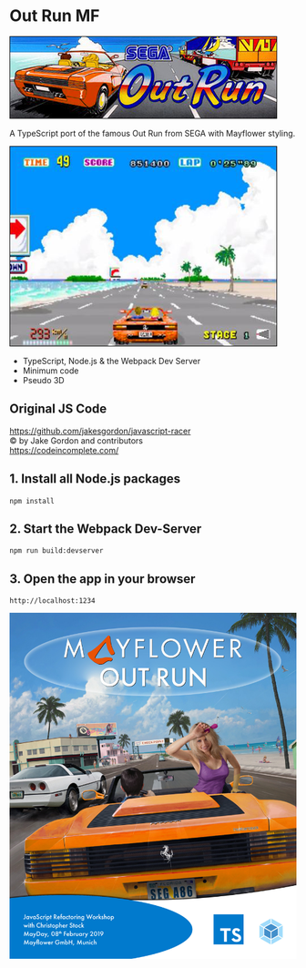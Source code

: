 # Out Run MF

![Out Run TS](https://github.com/christopherstock/OutRunMF/raw/master/dist/res/image/promo/title.png)

A TypeScript port of the famous Out Run from SEGA with Mayflower styling.

![Out Run TS](https://github.com/christopherstock/OutRunMF/raw/master/dist/res/image/promo/screen0.png)

- TypeScript, Node.js &amp; the Webpack Dev Server
- Minimum code
- Pseudo 3D

## Original JS Code
https://github.com/jakesgordon/javascript-racer<br>
&copy; by Jake Gordon and contributors<br>
https://codeincomplete.com/

## 1. Install all Node.js packages
```
npm install
```

## 2. Start the Webpack Dev-Server
```
npm run build:devserver
```

## 3. Open the app in your browser
```
http://localhost:1234
```

![Out Run TS](https://github.com/christopherstock/OutRunMF/raw/master/_ASSETS/image/promo/promo1_2000x2410.jpg)
